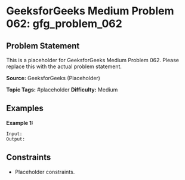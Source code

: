 # GeeksforGeeks Medium Problem 062: gfg_problem_062

## Problem Statement

This is a placeholder for GeeksforGeeks Medium Problem 062.
Please replace this with the actual problem statement.

**Source:** GeeksforGeeks (Placeholder)

**Topic Tags:** #placeholder
**Difficulty:** Medium

## Examples

**Example 1:**

```
Input:
Output:
```

## Constraints

- Placeholder constraints.

